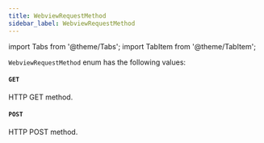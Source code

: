 ```yaml
---
title: WebviewRequestMethod
sidebar_label: WebviewRequestMethod
---
```

import Tabs from '@theme/Tabs';
import TabItem from '@theme/TabItem';

`WebviewRequestMethod` enum has the following values:

#### `GET`

HTTP GET method.

#### `POST`

HTTP POST method.
